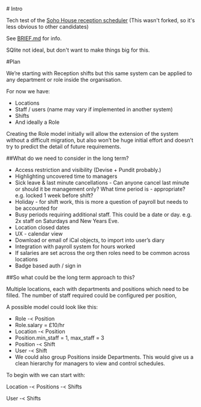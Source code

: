 # Intro

Tech test of the [Soho House reception scheduler](https://github.com/SohoHouse/reception-scheduler)
(This wasn't forked, so it's less obvious to other candidates)

See [BRIEF.md](/BRIEF.md) for info.


SQlite not ideal, but don't want to make things big for this.

#Plan

We’re starting with Reception shifts but this same system can be applied to any department or role inside the organisation.

For now we have:
- Locations
- Staff / users (name may vary if implemented in another system)
- Shifts
- And ideally a Role

Creating the Role model initially will allow the extension of the system without a difficult migration, but also won’t be huge initial effort and doesn’t try to predict the detail of future requirements.

##What do we need to consider in the long term?

- Access restriction and visibility (Devise + Pundit probably.)
- Highlighting uncovered time to managers
- Sick leave & last minute cancellations - Can anyone cancel last minute or should it be management only? What time period is - appropriate? e.g. locked 1 week before shift?
- Holiday - for shift work, this is more a question of payroll but needs to be accounted for
- Busy periods requiring additional staff. This could be a date or day. e.g. 2x staff on Saturdays and New Years Eve.
- Location closed dates
- UX - calendar view
- Download or email of iCal objects, to import into user’s diary
- Integration with payroll system for hours worked
- If salaries are set across the org then roles need to be common across locations
- Badge based auth / sign in


##So what could be the long term approach to this?

Multiple locations, each with departments and positions which need to be filled.
The number of staff required could be configured per position,

A possible model could look like this:

- Role -< Position
- Role.salary = £10/hr
- Location -< Position
- Position.min_staff = 1, max_staff = 3
- Position -< Shift
- User -< Shift
- We could also group Positions inside Departments. This would give us a clean hierarchy for managers to view and control schedules.


To begin with we can start with:

Location -< Positions -< Shifts

User -< Shifts
